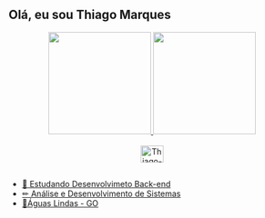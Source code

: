 ## Olá, eu sou Thiago Marques
<div align="center">
  <a href="https://github.com/ThiagoMarques16">
  <img height="180em" src="https://github-readme-stats.vercel.app/api?username=ThiagoMarques16&show_icons=true&theme=vision-friendly-dark&include_all_commits=true&count_private=true"/>
  <img height="180em" src="https://github-readme-stats.vercel.app/api/top-langs/?username=ThiagoMarques16&layout=compact&langs_count=7&theme=vision-friendly-dark"/>
</div>
  
<div style="display: inline_block" align="center"><br>
  <img align="center" alt="Thiago-Js" height="30" width="40" src="https://www.flaticon.com/br/icone-gratis/do-sustenido_6132221?term=c&page=1&position=3&origin=search&related_id=6132221)">

</div>

 ##
  
- 📕 Estudando Desenvolvimeto Back-end
- ✏ Análise e Desenvolvimento de Sistemas
- 📌Águas Lindas - GO
